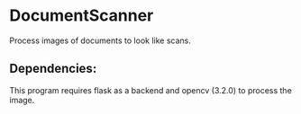 # DocumentScanner
Process images of documents to look like scans.

## Dependencies:
This program requires flask as a backend and opencv (3.2.0) to process the image.

